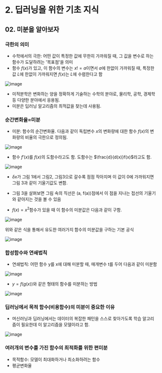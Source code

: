 # 2. 딥러닝을 위한 기초 지식
## 02. 미분을 알아보자
### 극한의 의미
* 수학에서의 극한: 어떤 값이 특정한 값에 무한히 가까워질 때, 그 값을 변수로 하는 함수가 도달하려는 '목표점'을 의미
* 함수 $f(x)$가 있고, 이 함수의 변수는 $x!=a$이면서 $a$에 한없이 가까워질 때, 특정한 값 $L$에 한없이 가까워지면 $f(x)$는 $L$에 수렴한다고 함

![image](https://github.com/qlkdkd/univ-3-1/assets/71871927/549ea072-bbe0-4436-92f4-8442c4c575b0)

* 미적분학은 변화하는 양을 정확하게 기술하는 수학의 분야로, 물리학, 공학, 경제학 등 다양한 분야에서 응용됨.
* 미분은 딥러닝 알고리즘의 최적값을 찾는데 사용됨.

### 순간변화율=미분
* 미분: 함수의 순간변화율. 다음과 같이 독립변수 $x$의 변화량에 대한 함수 $f(x)$의 변화량의 비율의 극한으로 정의됨.

![image](https://github.com/qlkdkd/univ-3-1/assets/71871927/0e2f6481-4cba-42b7-8a8a-bfd65d3fabc1)

* 함수 $f'(x)$를 $f(x)$의 도함수라고도 함. 도함수는 $\frac{d}{d(x)}f(x)$라고도 함.

![image](https://github.com/qlkdkd/univ-3-1/assets/71871927/b64e0303-fc39-454d-95ea-31a9d542c758)
* $\delta x$가 그림 1에서 그림2, 그림3으로 갈수록 점점 작아지며 이 값이 0에 가까워지면 그림 3과 같이 기울기값도 변함.
* 그림 3을 살펴보면 그림 속의 직선은 (a, f(a))점에서 이 점을 지나는 접선의 기울기와 같아지는 것을 볼 수 있음

* $f(x)=x^2$함수가 있을 때 이 함수의 미분값은 다음과 같이 구함.

![image](https://github.com/qlkdkd/univ-3-1/assets/71871927/04968922-d48a-4b34-b42b-baddd20e3e14)

위와 같은 식을 통해서 유도한 여러가지 함수의 미분값을 구하는 기본 공식

![image](https://github.com/qlkdkd/univ-3-1/assets/71871927/099343d9-00c2-4ef2-bc6f-0355700e57bd)

### 합성함수와 연쇄법칙
* 연쇄법칙: 어떤 함수 y를 x에 대해 미분할 때, 매개변수 t를 두어 다음과 같이 미분함

![image](https://github.com/qlkdkd/univ-3-1/assets/71871927/98fd7a46-3293-4ac0-ae90-7f0dd9c20e14)

* $y=f(g(x))$와 같은 형태의 함수를 미분하는 방법

![image](https://github.com/qlkdkd/univ-3-1/assets/71871927/30196a6a-4274-4c73-9344-56442eecd18b)

### 딥러닝에서 목적 함수(비용함수)의 미분이 중요한 이유
* 머신러닝과 딥러닝에서는 데이터의 복잡한 패턴을 스스로 찾아가도록 학습 알고리즘이 필요한데 이 알고리즘을 모델이라고 함.

![image](https://github.com/qlkdkd/univ-3-1/assets/71871927/f3bc5802-0c59-4cb5-9283-acc11b434132)

### 여러개의 변수를 가진 함수의 최적화를 위한 편미분
* 목적함수: 모델이 최대화하거나 최소화하려는 함수
* 평균변화율
